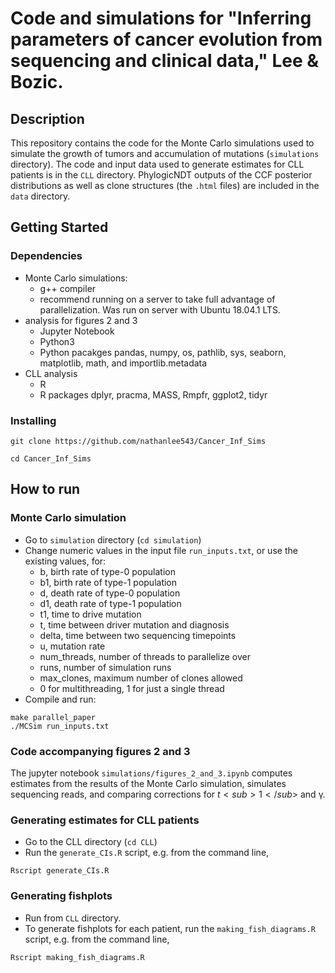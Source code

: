 # Code and simulations for "Inferring parameters of cancer evolution from sequencing and clinical data," Lee & Bozic.
 
## Description

This repository contains the code for the Monte Carlo simulations used to simulate the growth of tumors and accumulation of mutations (`simulations` directory). The code and input data used to generate estimates for CLL patients is in the `CLL` directory. PhylogicNDT outputs of the CCF posterior distributions as well as clone structures (the `.html` files) are included in the `data` directory.

## Getting Started

### Dependencies

* Monte Carlo simulations:
    * g++ compiler
    * recommend running on a server to take full advantage of parallelization. Was run on server with Ubuntu 18.04.1 LTS.
* analysis for figures 2 and 3
    * Jupyter Notebook
    * Python3
    * Python pacakges pandas, numpy, os, pathlib, sys, seaborn, matplotlib, math, and importlib.metadata
* CLL analysis
    * R
    * R packages dplyr, pracma, MASS, Rmpfr, ggplot2, tidyr


### Installing

```
git clone https://github.com/nathanlee543/Cancer_Inf_Sims
```
```
cd Cancer_Inf_Sims
```

## How to run

### Monte Carlo simulation
* Go to `simulation` directory (`cd simulation`)
* Change numeric values in the input file `run_inputs.txt`, or use the existing values, for:
    * b, birth rate of type-0 population
    * b1, birth rate of type-1 population
    * d, death rate of type-0 population
    * d1, death rate of type-1 population
    * t1, time to drive mutation
    * t, time between driver mutation and diagnosis
    * delta, time between two sequencing timepoints
    * u, mutation rate
    * num_threads, number of threads to parallelize over
    * runs, number of simulation runs
    * max_clones, maximum number of clones allowed
    * 0 for multithreading, 1 for just a single thread
* Compile and run: 
```
make parallel_paper
./MCSim run_inputs.txt
```

### Code accompanying figures 2 and 3
The jupyter notebook `simulations/figures_2_and_3.ipynb` computes estimates from the results of the Monte Carlo simulation, simulates sequencing reads, and comparing corrections for $t<sub>1</sub>$ and γ.

### Generating estimates for CLL patients

* Go to the CLL directory (`cd CLL`)
* Run the `generate_CIs.R` script, e.g. from the command line,
```
Rscript generate_CIs.R
```

### Generating fishplots

* Run from `CLL` directory.
* To generate fishplots for each patient, run the `making_fish_diagrams.R` script, e.g. from the command line,
```
Rscript making_fish_diagrams.R
```



